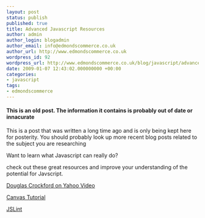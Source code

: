 ```yaml
---
layout: post
status: publish
published: true
title: Advanced Javascript Resources
author: admin
author_login: blogadmin
author_email: info@edmondscommerce.co.uk
author_url: http://www.edmondscommerce.co.uk
wordpress_id: 92
wordpress_url: http://www.edmondscommerce.co.uk/blog/javascript/advanced-javascript-resources/
date: 2009-01-07 12:43:02.000000000 +00:00
categories:
- javascript
tags:
- edmondscommerce
---
```

<div class="oldpost"><h4>This is an old post. The information it contains is probably out of date or innacurate</h4>
<p>
This is a post that was written a long time ago and is only being kept here for posterity.
You should probably look up more recent blog posts related to the subject you are researching
</p>
</div>
Want to learn what Javascript can really do?

check out these great resources and improve your understanding of the potential for Javscript.

<a href="http://video.yahoo.com/search/?p=javascript+crockford&t=video" rel="nofollow">Douglas Crockford on Yahoo Video</a>

<a href="http://billmill.org/static/canvastutorial/" rel="nofollow">Canvas Tutorial</a>

<a href="http://www.jslint.com/" rel="nofollow">JSLint</a>
